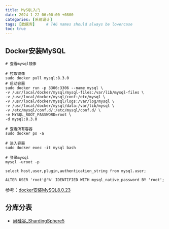 ```yaml
---
title: MySQL入门
date: 2024-1-22 06:00:00 +0800
categories: [系统设计]
tags: [数据库]     # TAG names should always be lowercase
toc: true
---
```


## Docker安装MySQL

```shell
# 查看mysql镜像

# 拉取镜像
sudo docker pull mysql:8.3.0
# 启动容器
sudo docker run -p 3306:3306 --name mysql \
-v /usr/local/docker/mysql/mysql-files:/var/lib/mysql-files \
-v /usr/local/docker/mysql/conf:/etc/mysql \
-v /usr/local/docker/mysql/logs:/var/log/mysql \
-v /usr/local/docker/mysql/data:/var/lib/mysql \
-v /etc/mysql/conf.d/:/etc/mysql/conf.d/ \
-e MYSQL_ROOT_PASSWORD=root \
-d mysql:8.3.0

# 查看所有容器
sudo docker ps -a

# 进入容器
sudo docker exec -it mysql bash

# 登录mysql
mysql -uroot -p

select host,user,plugin,authentication_string from mysql.user; 

ALTER USER 'root'@'%' IDENTIFIED WITH mysql_native_password BY 'root'; 
```

参考：[docker安装MySQL8.0.23](https://juejin.cn/post/7031188920511660063)

## 分库分表
* [尚硅谷_ShardingSphere5](http://www.atguigu.com/video/74/)
